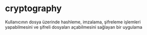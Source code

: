 # cryptography
Kullanıcının dosya üzerinde hashleme, imzalama, şifreleme işlemleri yapabilmesini ve şifreli dosyaları açabilmesini sağlayan bir uygulama
